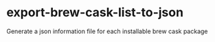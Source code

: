 # export-brew-cask-list-to-json
Generate a json information file for each installable brew cask package
